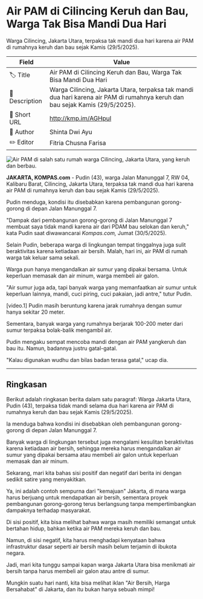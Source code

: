# Air PAM di Cilincing Keruh dan Bau, Warga Tak Bisa Mandi Dua Hari

Warga Cilincing, Jakarta Utara, terpaksa tak mandi dua hari karena air PAM di rumahnya keruh dan bau sejak Kamis (29/5/2025). 

| Field         | Value                                                       |
|---------------|-------------------------------------------------------------|
| 🏷️ Title       | Air PAM di Cilincing Keruh dan Bau, Warga Tak Bisa Mandi Dua Hari |
| 📝 Description | Warga Cilincing, Jakarta Utara, terpaksa tak mandi dua hari karena air PAM di rumahnya keruh dan bau sejak Kamis (29/5/2025).  |
| 🔗 Short URL   | http://kmp.im/AGHpul |
| 👤 Author      | Shinta Dwi Ayu |
| ✏️ Editor      | Fitria Chusna Farisa |

![Air PAM di salah satu rumah warga Cilincing, Jakarta Utara, yang keruh dan berbau.](https://asset.kompas.com/crops/ZhqBGNc0XtkyCWRfesWGfvMA1Mk=/0x0:0x0/750x500/data/photo/2025/05/30/6839a1ba4a310.jpg)

**JAKARTA, KOMPAS.com** - Pudin (43), warga Jalan Manunggal 7, RW 04, Kalibaru Barat, Cilincing, Jakarta Utara, terpaksa tak mandi dua hari karena air PAM di rumahnya keruh dan bau sejak Kamis (29/5/2025). 

Pudin menduga, kondisi itu disebabkan karena pembangunan gorong-gorong di depan Jalan Manunggal 7.

\"Dampak dari pembangunan gorong-gorong di Jalan Manunggal 7 membuat saya tidak mandi karena air dari PDAM bau selokan dan keruh,\" kata Pudin saat diwawancarai *Kompas.com,* Jumat (30/5/2025).

Selain Pudin, beberapa warga di lingkungan tempat tinggalnya juga sulit beraktivitas karena ketiadaan air bersih. Malah, hari ini, air PAM di rumah warga tak keluar sama sekali. 

Warga pun hanya mengandalkan air sumur yang dipakai bersama. Untuk keperluan memasak dan air minum, warga membeli air galon.

\"Air sumur juga ada, tapi banyak warga yang memanfaatkan air sumur untuk keperluan lainnya, mandi, cuci piring, cuci pakaian, jadi antre,\" tutur Pudin.

\[video.1\] Pudin masih beruntung karena jarak rumahnya dengan sumur hanya sekitar 20 meter.

Sementara, banyak warga yang rumahnya berjarak 100-200 meter dari sumur terpaksa bolak-balik mengambil air.

Pudin mengaku sempat mencoba mandi dengan air PAM yangkeruh dan bau itu. Namun, badannya justru gatal-gatal.

\"Kalau digunakan wudhu dan bilas badan terasa gatal,\" ucap dia.

---
## Ringkasan

Berikut adalah ringkasan berita dalam satu paragraf: Warga Jakarta Utara, Pudin (43), terpaksa tidak mandi selama dua hari karena air PAM di rumahnya keruh dan bau sejak Kamis (29/5/2025).

 Ia menduga bahwa kondisi ini disebabkan oleh pembangunan gorong-gorong di depan Jalan Manunggal 7.

 Banyak warga di lingkungan tersebut juga mengalami kesulitan beraktivitas karena ketiadaan air bersih, sehingga mereka harus mengandalkan air sumur yang dipakai bersama atau membeli air galon untuk keperluan memasak dan air minum.



Sekarang, mari kita bahas sisi positif dan negatif dari berita ini dengan sedikit satire yang menyakitkan.

 Ya, ini adalah contoh sempurna dari "kemajuan" Jakarta, di mana warga harus berjuang untuk mendapatkan air bersih, sementara proyek pembangunan gorong-gorong terus berlangsung tanpa mempertimbangkan dampaknya terhadap masyarakat.

 Di sisi positif, kita bisa melihat bahwa warga masih memiliki semangat untuk bertahan hidup, bahkan ketika air PAM mereka keruh dan bau.

 Namun, di sisi negatif, kita harus menghadapi kenyataan bahwa infrastruktur dasar seperti air bersih masih belum terjamin di ibukota negara.

 Jadi, mari kita tunggu sampai kapan warga Jakarta Utara bisa menikmati air bersih tanpa harus membeli air galon atau antre di sumur.

 Mungkin suatu hari nanti, kita bisa melihat iklan "Air Bersih, Harga Bersahabat" di Jakarta, dan itu bukan hanya sebuah mimpi!
